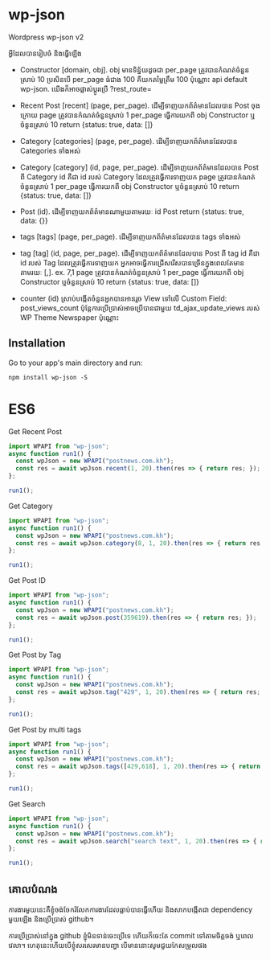 # wp-json
Wordpress wp-json v2

អ្វីដែលបានរៀបចំ និងធ្វើឡើង
- Constructor [domain, obj]. obj មានទិន្ន័យដូចជា
per_page ត្រូវបានកំណត់ចំនួនស្រាប់ 10
ប្រសិនបើ per_page ធំជាង 100 គឺយកតម្លៃត្រឹម 100 ប៉ុណ្ណោះ
api default wp-json. យើងក៏អាចផ្លាស់ប្ដូរប្រើ ?rest_route=

- Recent Post [recent] (page, per_page). ដើម្បីទាញយកព័ត៌មានដែលបាន Post ចុងក្រោយ
page ត្រូវបានកំណត់ចំនួនស្រាប់ 1
per_page ធ្វើការយកពី obj Constructor ឬចំនួនស្រាប់ 10
return {status: true, data: []}

- Category [categories] (page, per_page). ដើម្បីទាញយកព័ត៌មានដែលបាន Categories ទាំងអស់

- Category [category] (id, page, per_page). ដើម្បីទាញយកព័ត៌មានដែលបាន Post ពី Category
id គឺជា id របស់ Category ដែលត្រូវធ្វើការទាញយក
page ត្រូវបានកំណត់ចំនួនស្រាប់ 1
per_page ធ្វើការយកពី obj Constructor ឬចំនួនស្រាប់ 10
return {status: true, data: []}

- Post (id). ដើម្បីទាញយកព័ត៌មានណាមួយតាមរយៈ id Post
return {status: true, data: {}}

- tags [tags] (page, per_page). ដើម្បីទាញយកព័ត៌មានដែលបាន tags ទាំងអស់

- tag [tag] (id, page, per_page). ដើម្បីទាញយកព័ត៌មានដែលបាន Post ពី tag
id គឺជា id របស់ Tag ដែលត្រូវធ្វើការទាញយក អ្នកអាចធ្វើការជ្រើសរើសបានច្រើនក្នុងពេលតែមានតាមរយៈ [,]. ex. 7,1
page ត្រូវបានកំណត់ចំនួនស្រាប់ 1
per_page ធ្វើការយកពី obj Constructor ឬចំនួនស្រាប់ 10
return {status: true, data: []}

- counter (id) ស្រាប់បង្កើតចំនួនអ្នកបានអានរួច View ទៅលើ Custom Field: post_views_count
ប៉ុន្តែការប្រើប្រាស់អាចប្រើបានជាមួយ td_ajax_update_views របស់ WP Theme Newspaper ប៉ុណ្ណោះ

## Installation

Go to your app's main directory and run:

```
npm install wp-json -S
```

# ES6

Get Recent Post
```javascript
import WPAPI from "wp-json";
async function run1() {
  const wpJson = new WPAPI("postnews.com.kh");
  const res = await wpJson.recent(1, 20).then(res => { return res; });
};

run1();
```

Get Category
```javascript
import WPAPI from "wp-json";
async function run1() {
  const wpJson = new WPAPI("postnews.com.kh");
  const res = await wpJson.category(8, 1, 20).then(res => { return res; });
};

run1();
```

Get Post ID
```javascript
import WPAPI from "wp-json";
async function run1() {
  const wpJson = new WPAPI("postnews.com.kh");
  const res = await wpJson.post(359619).then(res => { return res; });
};

run1();
```

Get Post by Tag
```javascript
import WPAPI from "wp-json";
async function run1() {
  const wpJson = new WPAPI("postnews.com.kh");
  const res = await wpJson.tag("429", 1, 20).then(res => { return res; });
};

run1();
```

Get Post by multi tags
```javascript
import WPAPI from "wp-json";
async function run1() {
  const wpJson = new WPAPI("postnews.com.kh");
  const res = await wpJson.tags([429,618], 1, 20).then(res => { return res; });
};

run1();
```

Get Search
```javascript
import WPAPI from "wp-json";
async function run1() {
  const wpJson = new WPAPI("postnews.com.kh");
  const res = await wpJson.search("search text", 1, 20).then(res => { return res; });
};

run1();
```

## គោលបំណង
ការងារមួយនេះគឺខ្ញុំចង់ចែករំលែកការងារដែលធ្លាប់បានធ្វើហើយ និងសាកបង្កើតជា dependency មួយឡើង និងប្រើប្រាស់ github។ 

ការប្រើប្រាស់នៅក្នុង github ខ្ញុំមិនទាន់ចេះប្រើទេ ហើយក៏ចេះតែ commit ទៅតាមចិត្តចង់ ឬពេលវេលា។ ហេតុនេះហើយបើខ្ញុំសរសេរមានបញ្ហា បើមាននោះសូមជួយកែសម្រួលផង